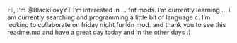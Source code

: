   Hi, I’m @BlackFoxyYT
  I’m interested in ... fnf mods.
  I’m currently learning ...  i am currently searching and programming a little bit of language c.
  I’m looking to collaborate on friday night funkin mod.
  and thank you to see this readme.md and have a great day today and in the other days :)
